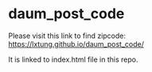 # daum_post_code

Please visit this link to find zipcode: https://lxtung.github.io/daum_post_code/

It is linked to index.html file in this repo.
